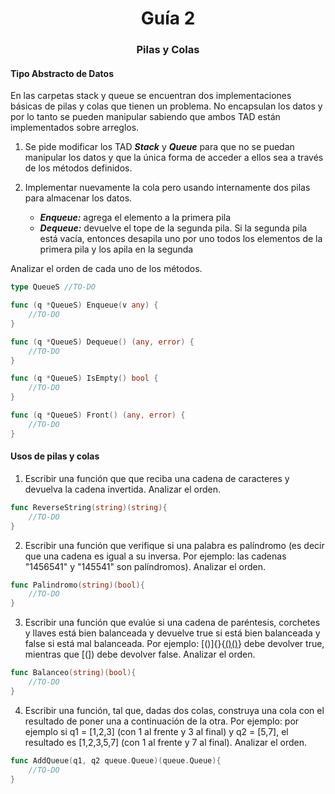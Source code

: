 <h1 align="center">Guía 2</h1>

<h3 align="center">Pilas y Colas</h2>

<h4>Tipo Abstracto de Datos</h4>

En las carpetas stack y queue se encuentran dos implementaciones básicas de pilas y colas que tienen un problema. No encapsulan los datos y por lo tanto se pueden manipular sabiendo que ambos TAD están implementados sobre arreglos.

1. Se pide modificar los TAD **_Stack_** y **_Queue_** para que no se puedan manipular los datos y que la única forma de acceder a ellos sea a través de los métodos definidos.

2. Implementar nuevamente la cola pero usando internamente dos pilas para almacenar los datos.

    - **_Enqueue:_** agrega el elemento a la primera pila
    - **_Dequeue:_** devuelve el tope de la segunda pila. Si la segunda pila está vacía, entonces desapila uno por uno todos los elementos de la primera pila y los apila en la segunda

Analizar el orden de cada uno de los métodos.
```go
type QueueS //TO-DO

func (q *QueueS) Enqueue(v any) {
	//TO-DO
}

func (q *QueueS) Dequeue() (any, error) {
	//TO-DO
}

func (q *QueueS) IsEmpty() bool {
	//TO-DO
}

func (q *QueueS) Front() (any, error) {
	//TO-DO
}

```

<h4>Usos de pilas y colas</h4>

1. Escribir una función que que reciba una cadena de caracteres y devuelva la cadena invertida. Analizar el orden.
```go
func ReverseString(string)(string){
    //TO-DO
}
```
2. Escribir una función que verifique si una palabra es palíndromo (es decir que una cadena es igual a su inversa. Por ejemplo: las cadenas "1456541" y "145541" son palíndromos). Analizar el orden.
```go
func Palindromo(string)(bool){
    //TO-DO
}
```
3. Escribir una función que evalúe si una cadena de paréntesis, corchetes y llaves está bien balanceada y devuelve true si está bien balanceada y false si está mal balanceada. Por ejemplo: [()]{}{[()()]()} debe devolver true, mientras que [(]) debe devolver false. Analizar el orden.
```go
func Balanceo(string)(bool){
    //TO-DO
}
```
4. Escribir una función, tal que, dadas dos colas, construya una cola con el resultado de poner una a continuación de la otra. Por ejemplo: por ejemplo si q1 = [1,2,3] (con 1 al frente y 3 al final) y q2 = [5,7], el resultado es [1,2,3,5,7] (con 1 al frente y 7 al final). Analizar el orden.
```go
func AddQueue(q1, q2 queue.Queue)(queue.Queue){
    //TO-DO
}
```
